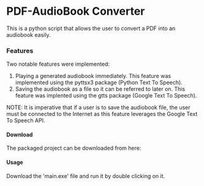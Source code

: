 # PDF-AudioBook Converter
This is a python script that allows the user to convert a PDF into an audiobook easily.

### Features
Two notable features were implemented:
1. Playing a generated audiobook immediately. This feature was implemented using the pyttsx3 package (Python Text To Speech).
2. Saving the audiobook as a file so it can be referred to later on. This feature was implented using the gtts package (Google Text To Speech).

NOTE: It is imperative that if a user is to save the audiobook file, the user must be connected to the Internet as this feature leverages the Google Text To Speech API.

#### Download
The packaged project can be downloaded from here:


#### Usage
Download the 'main.exe' file and run it by double clicking on it.
